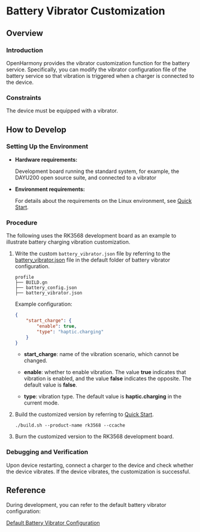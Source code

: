 # Battery Vibrator Customization

## Overview

### Introduction

OpenHarmony provides the vibrator customization function for the battery service. Specifically, you can modify the vibrator configuration file of the battery service so that vibration is triggered when a charger is connected to the device.

### Constraints

The device must be equipped with a vibrator.


## **How to Develop**

### Setting Up the Environment

- **Hardware requirements:**

  Development board running the standard system, for example, the DAYU200 open source suite, and connected to a vibrator

- **Environment requirements:**

  For details about the requirements on the Linux environment, see [Quick Start](../quick-start/quickstart-overview.md).

### Procedure

The following uses the RK3568 development board as an example to illustrate battery charging vibration customization.

1. Write the custom `battery_vibrator.json` file by referring to the [battery_vibrator.json](https://gitee.com/openharmony/powermgr_battery_manager/blob/master/services/native/profile/battery_vibrator.json) file in the default folder of battery vibrator configuration. 

    ```text
    profile
    ├── BUILD.gn
    ├── battery_config.json
    ├── battery_vibrator.json
    ```

    Example configuration:

    ```json
    {
        "start_charge": {
            "enable": true, 
            "type": "haptic.charging"
        }
    }
    ```
   - **start_charge**: name of the vibration scenario, which cannot be changed.

   - **enable**: whether to enable vibration. The value **true** indicates that vibration is enabled, and the value **false** indicates the opposite. The default value is **false**.

   - **type**: vibration type. The default value is **haptic.charging** in the current mode.

2. Build the customized version by referring to [Quick Start](../quick-start/quickstart-overview.md).

    ```shell
    ./build.sh --product-name rk3568 --ccache
    ```

3. Burn the customized version to the RK3568 development board.

### Debugging and Verification

Upon device restarting, connect a charger to the device and check whether the device vibrates. If the device vibrates, the customization is successful.


## Reference

During development, you can refer to the default battery vibrator configuration:

[Default Battery Vibrator Configuration](https://gitee.com/openharmony/powermgr_battery_manager/blob/master/services/native/profile)
